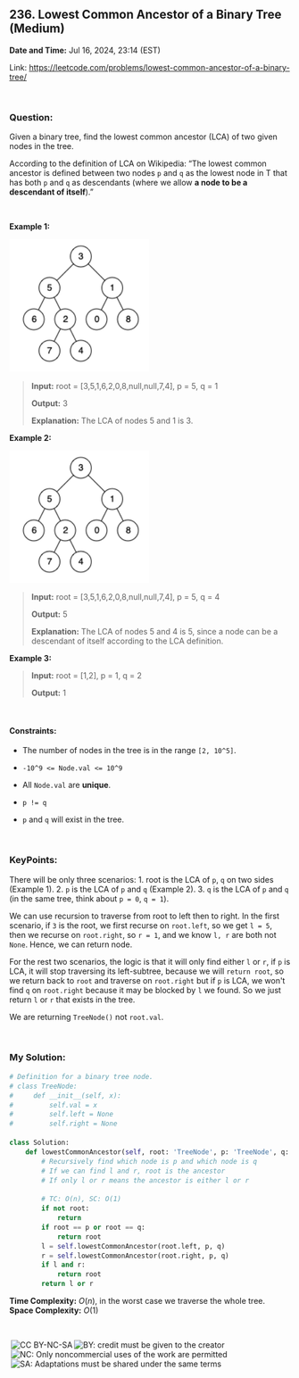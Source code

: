 ## 236. Lowest Common Ancestor of a Binary Tree (Medium)
**Date and Time:** Jul 16, 2024, 23:14 (EST)

Link: https://leetcode.com/problems/lowest-common-ancestor-of-a-binary-tree/

<br>

### Question:
Given a binary tree, find the lowest common ancestor (LCA) of two given nodes in the tree.

According to the definition of LCA on Wikipedia: “The lowest common ancestor is defined between two nodes `p` and `q` as the lowest node in T that has both `p` and `q` as descendants (where we allow **a node to be a descendant of itself**).”

<br>

**Example 1:**

<img src="../images/236_1.png" width=250>

> **Input:** root = [3,5,1,6,2,0,8,null,null,7,4], p = 5, q = 1
> 
> **Output:** 3
>
> **Explanation:** The LCA of nodes 5 and 1 is 3.

**Example 2:**

<img src="../images/236_2.png" width=250>

> **Input:** root = [3,5,1,6,2,0,8,null,null,7,4], p = 5, q = 4
> 
> **Output:** 5
>
> **Explanation:** The LCA of nodes 5 and 4 is 5, since a node can be a descendant of itself according to the LCA definition.

**Example 3:**
> **Input:** root = [1,2], p = 1, q = 2
> 
> **Output:** 1

<br>

#### Constraints:
* The number of nodes in the tree is in the range `[2, 10^5]`.

* `-10^9 <= Node.val <= 10^9`

* All `Node.val` are **unique**.

* `p != q`

* `p` and `q` will exist in the tree.

<br>

### KeyPoints: 
There will be only three scenarios: 1. root is the LCA of `p`, `q` on two sides (Example 1). 2. `p` is the LCA of `p` and `q` (Example 2). 3. `q` is the LCA of `p` and `q` (in the same tree, think about `p = 0`, `q = 1`). 

We can use recursion to traverse from root to left then to right. In the first scenario, if `3` is the root, we first recurse on `root.left`, so we get `l = 5`, then we recurse on `root.right`, so `r = 1`, and we know `l, r` are both not `None`. Hence, we can return node.

For the rest two scenarios, the logic is that it will only find either `l` or `r`, if `p` is LCA, it will stop traversing its left-subtree, because we will `return root`, so we return back to `root` and traverse on `root.right` but if `p` is LCA, we won't find `q` on `root.right` because it may be blocked by `l` we found. So we just return `l` or `r` that exists in the tree.

We are returning `TreeNode()` not `root.val`.

<br>

### My Solution:
```python
# Definition for a binary tree node.
# class TreeNode:
#     def __init__(self, x):
#         self.val = x
#         self.left = None
#         self.right = None

class Solution:
    def lowestCommonAncestor(self, root: 'TreeNode', p: 'TreeNode', q: 'TreeNode') -> 'TreeNode':
        # Recursively find which node is p and which node is q
        # If we can find l and r, root is the ancestor
        # If only l or r means the ancestor is either l or r
        
        # TC: O(n), SC: O(1)
        if not root:
            return
        if root == p or root == q:
            return root
        l = self.lowestCommonAncestor(root.left, p, q)
        r = self.lowestCommonAncestor(root.right, p, q)
        if l and r:
            return root
        return l or r
```
**Time Complexity:** $O(n)$, in the worst case we traverse the whole tree. <br>
**Space Complexity:** $O(1)$

<br>

<img style="height:22px!important;margin-left:3px;vertical-align:text-bottom;" src="https://mirrors.creativecommons.org/presskit/icons/cc.svg?ref=chooser-v1" alt="CC BY-NC-SA" title="CC BY-NC-SA"><img style="height:22px!important;margin-left:3px;vertical-align:text-bottom;" src="https://mirrors.creativecommons.org/presskit/icons/by.svg?ref=chooser-v1" alt="BY: credit must be given to the creator" title="BY: credit must be given to the creator"><img style="height:22px!important;margin-left:3px;vertical-align:text-bottom;" src="https://mirrors.creativecommons.org/presskit/icons/nc.svg?ref=chooser-v1" alt="NC: Only noncommercial uses of the work are permitted" title="NC: Only noncommercial uses of the work are permitted"><img style="height:22px!important;margin-left:3px;vertical-align:text-bottom;" src="https://mirrors.creativecommons.org/presskit/icons/sa.svg?ref=chooser-v1" alt="SA: Adaptations must be shared under the same terms" title="SA: Adaptations must be shared under the same terms">